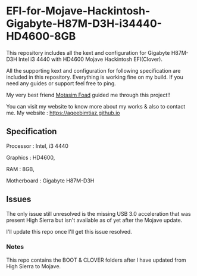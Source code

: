 # EFI-for-Mojave-Hackintosh-Gigabyte-H87M-D3H-i34440-HD4600-8GB

This repository includes all the kext and configuration for Gigabyte H87M-D3H Intel i3 4440 with HD4600 Mojave Hackintosh EFI(Clover).

All the supporting kext and configuration for following specification are included in this repository. Everything is working fine on my build. If you need any guides or support feel free to ping.

My very best friend [Motasim Foad](https://github.com/motasimfoad) guided me through this project!!

You can visit my website to know more about my works & also to contact me.
My website : https://aqeebimtiaz.github.io

## Specification

Processor : Intel, i3 4440

Graphics : HD4600,

RAM : 8GB,

Motherboard : Gigabyte H87M-D3H

## Issues

The only issue still unresolved is the missing USB 3.0 acceleration that was present High Sierra but isn't available as of yet after the Mojave update.

I'll update this repo once I'll get this issue resolved.

### Notes

This repo contains the BOOT & CLOVER folders after I have updated from High Sierra to Mojave.
